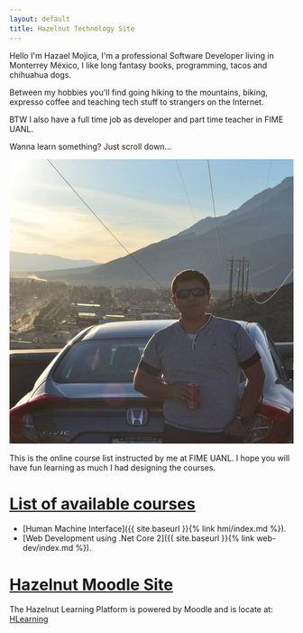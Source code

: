 ```yaml
---
layout: default
title: Hazelnut Technology Site
---
```


Hello I'm Hazael Mojica, I'm a professional Software Developer living in Monterrey México, I like long fantasy books, programming, tacos and chihuahua dogs.

Between my hobbies you'll find going hiking to the mountains, biking, expresso coffee and teaching tech stuff to strangers on the Internet.

BTW I also have a full time job as developer and part time teacher in FIME UANL.

Wanna learn something? Just scroll down...

![](assets/images/yomerengues.jpg)

This is the online course list instructed by me at FIME UANL. I hope you will have fun learning as much I had designing the courses.

# [List of available courses](#header-1)
* [Human Machine Interface]({{ site.baseurl }}{% link hmi/index.md %}).
* [Web Development using .Net Core 2]({{ site.baseurl }}{% link web-dev/index.md %}).

# [Hazelnut Moodle Site](http://hmojica.ddns.net/moodle/)
The Hazelnut Learning Platform is powered by Moodle and is locate at: [HLearning](http://hmojica.ddns.net/moodle/)